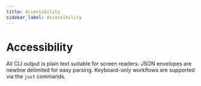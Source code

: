 ```yaml
---
title: Accessibility
sidebar_label: Accessibility
---
```


# Accessibility

All CLI output is plain text suitable for screen readers. JSON envelopes are newline delimited for easy parsing. Keyboard-only workflows are supported via the `just` commands.
